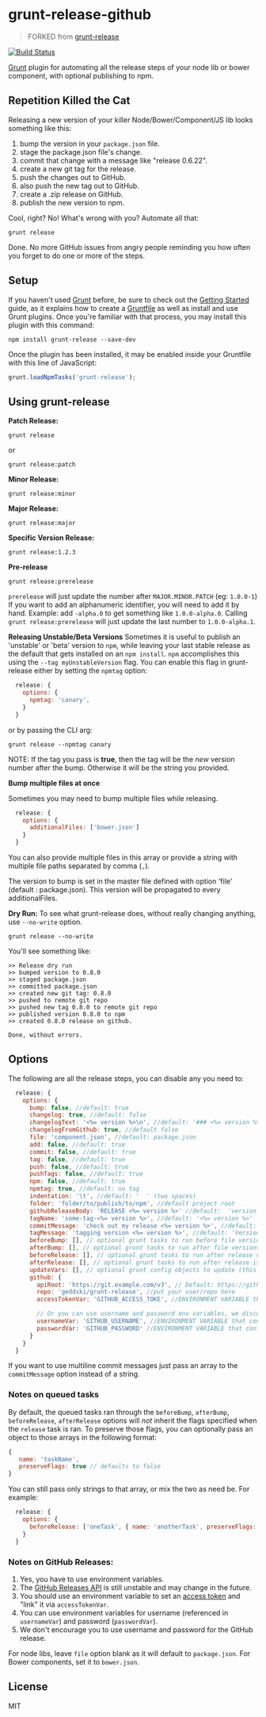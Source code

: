 # grunt-release-github

> FORKED from [grunt-release](https://github.com/geddski/grunt-release)

[![Build Status](https://travis-ci.org/dani8art/grunt-release-github.svg?branch=master)](https://travis-ci.org/dani8art/grunt-release-github)

[Grunt](http://gruntjs.com) plugin for automating all the release steps of your node lib or bower component, with optional publishing to npm.

## Repetition Killed the Cat
Releasing a new version of your killer Node/Bower/Component/JS lib looks something like this:

1. bump the version in your `package.json` file.
2. stage the package.json file's change.
3. commit that change with a message like "release 0.6.22".
4. create a new git tag for the release.
5. push the changes out to GitHub.
6. also push the new tag out to GitHub.
7. create a .zip release on GitHub.
8. publish the new version to npm.

Cool, right? No! What's wrong with you? Automate all that:

```shell
grunt release
```

Done. No more GitHub issues from angry people reminding you how often you forget to do one or more of the steps.

## Setup
If you haven't used [Grunt](http://gruntjs.com/) before, be sure to check out the [Getting Started](http://gruntjs.com/getting-started) guide, as it explains how to create a [Gruntfile](http://gruntjs.com/sample-gruntfile) as well as install and use Grunt plugins. Once you're familiar with that process, you may install this plugin with this command:

```shell
npm install grunt-release --save-dev
```

Once the plugin has been installed, it may be enabled inside your Gruntfile with this line of JavaScript:

```js
grunt.loadNpmTasks('grunt-release');
```

## Using grunt-release

**Patch Release:**
```shell
grunt release
```
or
```shell
grunt release:patch
```

**Minor Release:**
```shell
grunt release:minor
```

**Major Release:**
```shell
grunt release:major
```

**Specific Version Release:**
```shell
grunt release:1.2.3
```

**Pre-release**
```shell
grunt release:prerelease
```

`prerelease` will just update the number after `MAJOR.MINOR.PATCH` (eg: `1.0.0-1`)
If you want to add an alphanumeric identifier, you will need to add it by hand.
Example: add `-alpha.0` to get something like `1.0.0-alpha.0`. Calling `grunt release:prerelease` will just update the last number to `1.0.0-alpha.1`.

**Releasing Unstable/Beta Versions**
Sometimes it is useful to publish an 'unstable' or 'beta' version to `npm`, while leaving your last stable release as the default that gets installed on an `npm install`.
`npm` accomplishes this using the `--tag myUnstableVersion` flag. You can enable this flag in grunt-release either by setting the `npmtag` option:

```js
  release: {
    options: {
      npmtag: 'canary',
    }
  }
```

or by passing the CLI arg:

```shell
grunt release --npmtag canary
```

NOTE: If the tag you pass is **true**, then the tag will be the *new* version number after the bump. Otherwise it will be the string you provided.


**Bump multiple files at once**

Sometimes you may need to bump multiple files while releasing.

```js
  release: {
    options: {
      additionalFiles: ['bower.json']
    }
  }
```

You can also provide multiple files in this array or provide a string with multiple file paths separated by comma (`,`).

The version to bump is set in the master file defined with option 'file' (default : package.json).
This version will be propagated to every additionalFiles.

**Dry Run:**
To see what grunt-release does, without really changing anything, use `--no-write` option.

```shell
grunt release --no-write
```

You'll see something like:
```
>> Release dry run
>> bumped version to 0.8.0
>> staged package.json
>> committed package.json
>> created new git tag: 0.8.0
>> pushed to remote git repo
>> pushed new tag 0.8.0 to remote git repo
>> published version 0.8.0 to npm
>> created 0.8.0 release on github.

Done, without errors.
```

## Options
The following are all the release steps, you can disable any you need to:

```js
  release: {
    options: {
      bump: false, //default: true
      changelog: true, //default: false
      changelogText: '<%= version %>\n', //default: '### <%= version %> - <%= grunt.template.today("yyyy-mm-dd") %>\n'
	  changelogFromGithub: true, //default false
      file: 'component.json', //default: package.json
      add: false, //default: true
      commit: false, //default: true
      tag: false, //default: true
      push: false, //default: true
      pushTags: false, //default: true
      npm: false, //default: true
      npmtag: true, //default: no tag
      indentation: '\t', //default: '  ' (two spaces)
      folder: 'folder/to/publish/to/npm', //default project root
	  githubReleaseBody: 'RELEASE <%= version %>' //default:  'version <%= version %>'
      tagName: 'some-tag-<%= version %>', //default: '<%= version %>'
      commitMessage: 'check out my release <%= version %>', //default: 'release <%= version %>'
      tagMessage: 'tagging version <%= version %>', //default: 'Version <%= version %>',
      beforeBump: [], // optional grunt tasks to run before file versions are bumped
      afterBump: [], // optional grunt tasks to run after file versions are bumped
      beforeRelease: [], // optional grunt tasks to run after release version is bumped up but before release is packaged
      afterRelease: [], // optional grunt tasks to run after release is packaged
      updateVars: [], // optional grunt config objects to update (this will update/set the version property on the object specified)
      github: {
        apiRoot: 'https://git.example.com/v3', // Default: https://github.com
        repo: 'geddski/grunt-release', //put your user/repo here
        accessTokenVar: 'GITHUB_ACCESS_TOKE', //ENVIRONMENT VARIABLE that contains GitHub Access Token

        // Or you can use username and password env variables, we discourage you to do so
        usernameVar: 'GITHUB_USERNAME', //ENVIRONMENT VARIABLE that contains GitHub username
        passwordVar: 'GITHUB_PASSWORD' //ENVIRONMENT VARIABLE that contains GitHub password
      }
    }
  }
```

If you want to use multiline commit messages just pass an array to the `commitMessage` option instead of a string.

### Notes on queued tasks
By default, the queued tasks ran through the `beforeBump`, `afterBump`, `beforeRelease`, `afterRelease` options will *not* inherit the flags specified when the `release` task is ran. To preserve those flags, you can optionally pass an object to those arrays in the following format:

```js
{
   name: 'taskName',
   preserveFlags: true // defaults to false
}
```

You can still pass only strings to that array, or mix the two as need be. For example:

```js
  release: {
    options: {
      beforeRelease: ['oneTask', { name: 'anotherTask', preserveFlags: true }]
    }
  }
```

### Notes on GitHub Releases:

1. Yes, you have to use environment variables.
2. The [GitHub Releases API](http://developer.github.com/v3/repos/releases/) is still unstable and may change in the future.
3. You should use an environment variable to set an [access token](https://help.github.com/articles/creating-an-access-token-for-command-line-use) and "link" it via `accessTokenVar`.
4. You can use environment variables for username (referenced in `usernameVar`) and password (`passwordVar`).
5. We don't encourage you to use username and password for the GitHub release.

For node libs, leave `file` option blank as it will default to `package.json`. For Bower components, set it to `bower.json`.

## License
MIT
